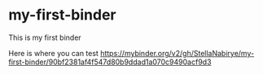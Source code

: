 # my-first-binder
This is my first binder


Here is where you can test https://mybinder.org/v2/gh/StellaNabirye/my-first-binder/90bf2381af4f547d80b9ddad1a070c9490acf9d3
